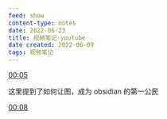 ```yaml
---
feed: show
content-type: notes
date: 2022-06-23
title: 视频笔记-youtube
date created: 2022-06-09
tags: 视频笔记
---
```


[00:05](https://www.youtube.com/watch?v=o0exK-xFP3k#t=5.068303059127808)

这里提到了如何让图，成为 obsidian 的第一公民

[00:08](https://www.bilibili.com/video/BV11b4y1n7L4?spm_id_from=333.999.0.0#t=8.159709)
